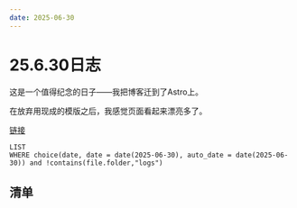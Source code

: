 ```yaml
---
date: 2025-06-30
---
```


# 25.6.30日志

这是一个值得纪念的日子——我把博客迁到了Astro上。

在放弃用现成的模版之后，我感觉页面看起来漂亮多了。

[链接](https://zhuty18.github.io/aoom)

```dataview
LIST
WHERE choice(date, date = date(2025-06-30), auto_date = date(2025-06-30)) and !contains(file.folder,"logs")
```

## 清单
